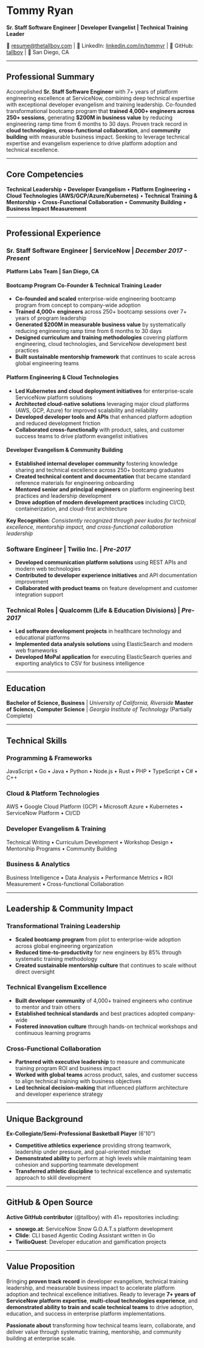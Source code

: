# Tommy Ryan

**Sr. Staff Software Engineer | Developer Evangelist | Technical Training Leader**

📧 [resume@thetallboy.com](mailto:resume@thetallboy.com) | 🔗 LinkedIn: [linkedin.com/in/tommyr](https://www.linkedin.com/in/tommyr/) | 🐙 GitHub: [tallboy](https://github.com/tallboy) | 📍 San Diego, CA

---

## Professional Summary

Accomplished **Sr. Staff Software Engineer** with 7+ years of platform engineering excellence at ServiceNow, combining deep technical expertise with exceptional developer evangelism and training leadership. Co-founded transformational bootcamp program that **trained 4,000+ engineers across 250+ sessions**, generating **$200M in business value** by reducing engineering ramp time from 6 months to 30 days. Proven track record in **cloud technologies**, **cross-functional collaboration**, and **community building** with measurable business impact. Seeking to leverage technical expertise and evangelism experience to drive platform adoption and technical excellence.

---

## Core Competencies

**Technical Leadership** • **Developer Evangelism** • **Platform Engineering** • **Cloud Technologies (AWS/GCP/Azure/Kubernetes)** • **Technical Training & Mentorship** • **Cross-Functional Collaboration** • **Community Building** • **Business Impact Measurement**

---

## Professional Experience

### **Sr. Staff Software Engineer** | ServiceNow | _December 2017 - Present_

**Platform Labs Team | San Diego, CA**

#### **Bootcamp Program Co-Founder & Technical Training Leader**

- **Co-founded and scaled** enterprise-wide engineering bootcamp program from concept to company-wide adoption
- **Trained 4,000+ engineers** across 250+ bootcamp sessions over 7+ years of program leadership
- **Generated $200M in measurable business value** by systematically reducing engineering ramp time from 6 months to 30 days
- **Designed curriculum and training methodologies** covering platform engineering, cloud technologies, and ServiceNow development best practices
- **Built sustainable mentorship framework** that continues to scale across global engineering teams

#### **Platform Engineering & Cloud Technologies**

- **Led Kubernetes and cloud deployment initiatives** for enterprise-scale ServiceNow platform solutions
- **Architected cloud-native solutions** leveraging major cloud platforms (AWS, GCP, Azure) for improved scalability and reliability
- **Developed developer tools and APIs** that enhanced platform adoption and reduced development friction
- **Collaborated cross-functionally** with product, sales, and customer success teams to drive platform evangelist initiatives

#### **Developer Evangelism & Community Building**

- **Established internal developer community** fostering knowledge sharing and technical excellence across 250+ bootcamp graduates
- **Created technical content and documentation** that became standard reference materials for engineering onboarding
- **Mentored senior and principal engineers** on platform engineering best practices and leadership development
- **Drove adoption of modern development practices** including CI/CD, containerization, and cloud-first architecture

**Key Recognition**: _Consistently recognized through peer kudos for technical excellence, mentorship impact, and cross-functional collaboration leadership_

### **Software Engineer** | Twilio Inc. | _Pre-2017_

- **Developed communication platform solutions** using REST APIs and modern web technologies
- **Contributed to developer experience initiatives** and API documentation improvement
- **Collaborated with product teams** on feature development and customer integration support

### **Technical Roles** | Qualcomm (Life & Education Divisions) | _Pre-2017_

- **Led software development projects** in healthcare technology and educational platforms
- **Implemented data analysis solutions** using ElasticSearch and modern web frameworks
- **Developed MoPal application** for executing ElasticSearch queries and exporting analytics to CSV for business intelligence

---

## Education

**Bachelor of Science, Business** | _University of California, Riverside_
**Master of Science, Computer Science** | _Georgia Institute of Technology_ (Partially Complete)

---

## Technical Skills

### **Programming & Frameworks**

JavaScript • Go • Java • Python • Node.js • Rust • PHP • TypeScript • C# • C++

### **Cloud & Platform Technologies**

AWS • Google Cloud Platform (GCP) • Microsoft Azure • Kubernetes • ServiceNow Platform • CI/CD

### **Developer Evangelism & Training**

Technical Writing • Curriculum Development • Workshop Design • Mentorship Programs • Community Building

### **Business & Analytics**

Business Intelligence • Data Analysis • Performance Metrics • ROI Measurement • Cross-functional Collaboration

---

## Leadership & Community Impact

### **Transformational Training Leadership**

- **Scaled bootcamp program** from pilot to enterprise-wide adoption across global engineering organization
- **Reduced time-to-productivity** for new engineers by 85% through systematic training methodology
- **Created sustainable mentorship culture** that continues to scale without direct oversight

### **Technical Evangelism Excellence**

- **Built developer community** of 4,000+ trained engineers who continue to mentor and train others
- **Established technical standards** and best practices adopted company-wide
- **Fostered innovation culture** through hands-on technical workshops and continuous learning programs

### **Cross-Functional Collaboration**

- **Partnered with executive leadership** to measure and communicate training program ROI and business impact
- **Worked with global teams** across product, sales, and customer success to align technical training with business objectives
- **Led technical decision-making** that influenced platform architecture and developer experience strategy

---

## Unique Background

**Ex-Collegiate/Semi-Professional Basketball Player** (6'10")

- **Competitive athletics experience** providing strong teamwork, leadership under pressure, and goal-oriented mindset
- **Demonstrated ability** to perform at high levels while maintaining team cohesion and supporting teammate development
- **Transferred athletic discipline** to technical excellence and systematic approach to skill development

---

## GitHub & Open Source

**Active GitHub contributor** (@tallboy) with 41+ repositories including:

- **snowgo.at**: ServiceNow Snow G.O.A.T.s platform development
- **Clide**: CLI based Agentic Coding Assistant written in Go
- **TwilioQuest**: Developer education and gamification projects

---

## Value Proposition

Bringing **proven track record** in developer evangelism, technical training leadership, and measurable business impact to accelerate platform adoption and technical excellence initiatives. Ready to leverage **7+ years of ServiceNow platform expertise**, **multi-cloud technologies experience**, and **demonstrated ability to train and scale technical teams** to drive adoption, education, and success in enterprise platform implementations.

**Passionate about** transforming how technical teams learn, collaborate, and deliver value through systematic training, mentorship, and community building at enterprise scale.
